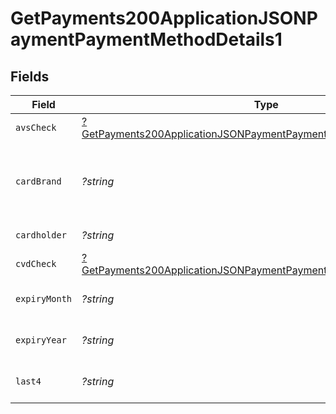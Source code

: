 # GetPayments200ApplicationJSONPaymentPaymentMethodDetails1


## Fields

| Field                                                                                                                                                              | Type                                                                                                                                                               | Required                                                                                                                                                           | Description                                                                                                                                                        | Example                                                                                                                                                            |
| ------------------------------------------------------------------------------------------------------------------------------------------------------------------ | ------------------------------------------------------------------------------------------------------------------------------------------------------------------ | ------------------------------------------------------------------------------------------------------------------------------------------------------------------ | ------------------------------------------------------------------------------------------------------------------------------------------------------------------ | ------------------------------------------------------------------------------------------------------------------------------------------------------------------ |
| `avsCheck`                                                                                                                                                         | [?GetPayments200ApplicationJSONPaymentPaymentMethodDetails1AvsCheck](../../models/operations/GetPayments200ApplicationJSONPaymentPaymentMethodDetails1AvsCheck.md) | :heavy_minus_sign:                                                                                                                                                 | N/A                                                                                                                                                                |                                                                                                                                                                    |
| `cardBrand`                                                                                                                                                        | *?string*                                                                                                                                                          | :heavy_minus_sign:                                                                                                                                                 | Card brand of the card, for example, visa, master.                                                                                                                 | visa                                                                                                                                                               |
| `cardholder`                                                                                                                                                       | *?string*                                                                                                                                                          | :heavy_minus_sign:                                                                                                                                                 | Card holder name.                                                                                                                                                  | John Doe                                                                                                                                                           |
| `cvdCheck`                                                                                                                                                         | [?GetPayments200ApplicationJSONPaymentPaymentMethodDetails1CvdCheck](../../models/operations/GetPayments200ApplicationJSONPaymentPaymentMethodDetails1CvdCheck.md) | :heavy_minus_sign:                                                                                                                                                 | N/A                                                                                                                                                                |                                                                                                                                                                    |
| `expiryMonth`                                                                                                                                                      | *?string*                                                                                                                                                          | :heavy_minus_sign:                                                                                                                                                 | Expiration month for the card.                                                                                                                                     | 12                                                                                                                                                                 |
| `expiryYear`                                                                                                                                                       | *?string*                                                                                                                                                          | :heavy_minus_sign:                                                                                                                                                 | Expiration year for the card.                                                                                                                                      | 2023                                                                                                                                                               |
| `last4`                                                                                                                                                            | *?string*                                                                                                                                                          | :heavy_minus_sign:                                                                                                                                                 | Last 4 digits of the card.                                                                                                                                         | 3456                                                                                                                                                               |
